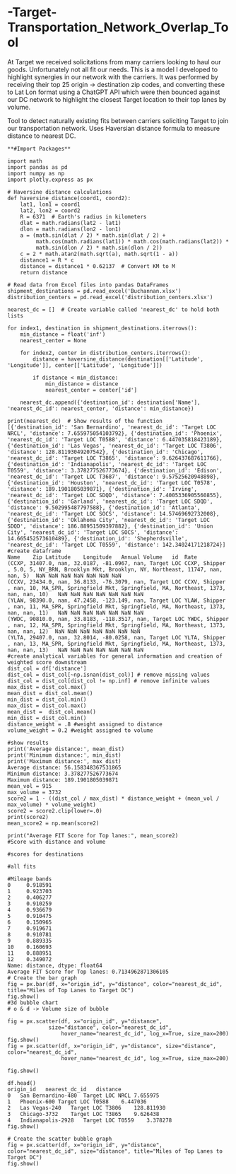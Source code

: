 # -Target-Transportation_Network_Overlap_Tool
At Target we received solicitations from many carriers looking to haul our goods.  Unfortunately not all fit our needs.  This is a model I developed to highlight synergies in our network with the carriers.  It was performed by receiving their top 25 origin -> destination zip codes, and converting these to Lat Lon format using a ChatGPT API which were then bounced against our DC network to highlight the closest Target location to their top lanes by volume.

Tool to detect naturally existing fits between carriers soliciting Target to join our transportation network.
Uses Haversian distance formula to measure distance to nearest DC.

	**#Import Packages**
	
	import math
	import pandas as pd
	import numpy as np
	import plotly.express as px
	
	# Haversine distance calculations
	def haversine_distance(coord1, coord2):
	    lat1, lon1 = coord1
	    lat2, lon2 = coord2
	    R = 6371  # Earth's radius in kilometers
	    dlat = math.radians(lat2 - lat1)
	    dlon = math.radians(lon2 - lon1)
	    a = (math.sin(dlat / 2) * math.sin(dlat / 2) +
	         math.cos(math.radians(lat1)) * math.cos(math.radians(lat2)) *
	         math.sin(dlon / 2) * math.sin(dlon / 2))
	    c = 2 * math.atan2(math.sqrt(a), math.sqrt(1 - a))
	    distance1 = R * c
	    distance = distance1 * 0.62137  # Convert KM to M
	    return distance
	
	# Read data from Excel files into pandas DataFrames
	shipment_destinations = pd.read_excel('Buchannan.xlsx')
	distribution_centers = pd.read_excel('distribution_centers.xlsx')
	
	nearest_dc = []  # Create variable called 'nearest_dc' to hold both lists
	
	for index1, destination in shipment_destinations.iterrows():
	    min_distance = float('inf')
	    nearest_center = None
	
	    for index2, center in distribution_centers.iterrows():
	        distance = haversine_distance(destination[['Latitude', 'Longitude']], center[['Latitude', 'Longitude']])
	
	        if distance < min_distance:
	            min_distance = distance
	            nearest_center = center['id']
	
	    nearest_dc.append({'destination_id': destination['Name'], 'nearest_dc_id': nearest_center, 'distance': min_distance})
	
	print(nearest_dc)  # Show results of the function
	[{'destination_id': 'San Bernardino', 'nearest_dc_id': 'Target LOC NRCL', 'distance': 7.655975054103792}, {'destination_id': 'Phoenix', 'nearest_dc_id': 'Target LOC T0588', 'distance': 6.447035818423189}, {'destination_id': 'Las Vegas', 'nearest_dc_id': 'Target LOC T3806', 'distance': 128.81193049207542}, {'destination_id': 'Chicago', 'nearest_dc_id': 'Target LOC T3865', 'distance': 9.626437687611766}, {'destination_id': 'Indianapolis', 'nearest_dc_id': 'Target LOC T0559', 'distance': 3.378277526773674}, {'destination_id': 'Edison', 'nearest_dc_id': 'Target LOC T3687', 'distance': 9.57525620948898}, {'destination_id': 'Houston', 'nearest_dc_id': 'Target LOC T0578', 'distance': 189.1901805039871}, {'destination_id': 'Irving', 'nearest_dc_id': 'Target LOC SDQD', 'distance': 7.4005336905560855}, {'destination_id': 'Garland', 'nearest_dc_id': 'Target LOC SDQD', 'distance': 9.502995487797588}, {'destination_id': 'Atlanta', 'nearest_dc_id': 'Target LOC SOCS', 'distance': 14.57469692732008}, {'destination_id': 'Oklahoma City', 'nearest_dc_id': 'Target LOC SDQD', 'distance': 186.88951509397882}, {'destination_id': 'Union City', 'nearest_dc_id': 'Target LOC SOCS', 'distance': 14.665452573610489}, {'destination_id': 'Shepherdsville', 'nearest_dc_id': 'Target LOC T0559', 'distance': 142.34024171218724}]
	#create dataframe
	Name	Zip	Latitude	Longitude	Annual Volume	id	Rate
	(CCXP, 31407.0, nan, 32.0187, -81.0967, nan, Target LOC CCXP, Shipper , 5.0, 5, NY_BRN, Brooklyn Mkt, Brooklyn, NY, Northeast, 11747, nan, nan, 5)	NaN	NaN	NaN	NaN	NaN	NaN	NaN
	(CCXV, 23434.0, nan, 36.8133, -76.3079, nan, Target LOC CCXV, Shipper , nan, 10, MA_SPR, Springfield Mkt, Springfield, MA, Northeast, 1373, nan, nan, 10)	NaN	NaN	NaN	NaN	NaN	NaN	NaN
	(YLAW, 98390.0, nan, 47.2458, -123.149, nan, Target LOC YLAW, Shipper , nan, 11, MA_SPR, Springfield Mkt, Springfield, MA, Northeast, 1373, nan, nan, 11)	NaN	NaN	NaN	NaN	NaN	NaN	NaN
	(YWDC, 90810.0, nan, 33.8183, -118.3517, nan, Target LOC YWDC, Shipper , nan, 12, MA_SPR, Springfield Mkt, Springfield, MA, Northeast, 1373, nan, nan, 12)	NaN	NaN	NaN	NaN	NaN	NaN	NaN
	(YLTA, 29407.0, nan, 32.8014, -80.0258, nan, Target LOC YLTA, Shipper , nan, 13, MA_SPR, Springfield Mkt, Springfield, MA, Northeast, 1373, nan, nan, 13)	NaN	NaN	NaN	NaN	NaN	NaN	NaN
	#create analytical variables for general information and creation of weighted score downstream
	dist_col = df['distance']
	dist_col = dist_col[~np.isnan(dist_col)] # remove missing values
	dist_col = dist_col[dist_col != np.inf] # remove infinite values
	max_dist = dist_col.max()
	mean_dist = dist_col.mean()
	min_dist = dist_col.min()
	max_dist = dist_col.max()
	mean_dist =  dist_col.mean()
	min_dist = dist_col.min()
	distance_weight = .8 #weight assigned to distance 
	volume_weight = 0.2 #weight assigned to volume
	
	#show results
	print('Average distance:', mean_dist)
	print('Minimum distance:', min_dist)
	print('Maximum distance:', max_dist)
	Average distance: 56.158348367531865
	Minimum distance: 3.378277526773674
	Maximum distance: 189.1901805039871
	mean_vol = 915
	max_volume = 3732
	score2 = 1 - ((dist_col / max_dist) * distance_weight + (mean_vol / max_volume) * volume_weight)
	score2 = score2.clip(lower=.0)
	print(score2)
	mean_score2 = np.mean(score2)
	
	print("Average FIT Score for Top lanes:", mean_score2) 
	#Score with distance and volume
	    
	#scores for destinations
	
	#all fits 
	
	#Mileage bands
	0     0.918591
	1     0.923703
	2     0.406277
	3     0.910259
	4     0.936679
	5     0.910475
	6     0.150965
	7     0.919671
	8     0.910781
	9     0.889335
	10    0.160693
	11    0.888951
	12    0.349072
	Name: distance, dtype: float64
	Average FIT Score for Top lanes: 0.7134962871306105
	# Create the bar graph
	fig = px.bar(df, x="origin_id", y="distance", color="nearest_dc_id",  title="Miles of Top Lanes to Target DC")
	fig.show()
	#3d bubble chart
	# o & d -> Volume size of bubble
	
	fig = px.scatter(df, x="origin_id", y="distance",
		         size="distance", color="nearest_dc_id",
	                 hover_name="nearest_dc_id", log_x=True, size_max=200)
	fig.show()
	fig = px.scatter(df, x="origin_id", y="distance", size="distance", color="nearest_dc_id",
	                 hover_name="nearest_dc_id", log_x=True, size_max=200)
	
	fig.show()
	
	df.head()
	origin_id	nearest_dc_id	distance
	0	San Bernardino-480	Target LOC NRCL	7.655975
	1	Phoenix-600	Target LOC T0588	6.447036
	2	Las Vegas-240	Target LOC T3806	128.811930
	3	Chicago-3732	Target LOC T3865	9.626438
	4	Indianapolis-2928	Target LOC T0559	3.378278
	fig.show()
	
	# Create the scatter bubble graph
	fig = px.scatter(df, x="origin_id", y="distance", color="nearest_dc_id", size="distance", title="Miles of Top Lanes to Target DC")
	fig.show()
	 
	 

